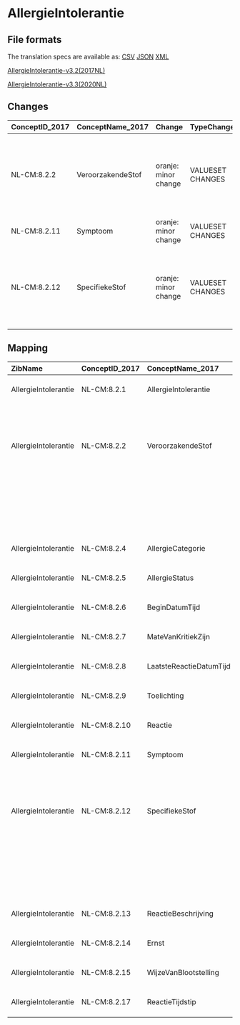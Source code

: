 # AllergieIntolerantie
## File formats

The translation specs are available as: 
[CSV](../csv/AllergieIntolerantie.csv) [JSON](../json/AllergieIntolerantie.json) [XML](../xml/AllergieIntolerantie.xml)



[AllergieIntolerantie-v3.2(2017NL)](https://zibs.nl/wiki/AllergieIntolerantie-v3.2(2017NL))

[AllergieIntolerantie-v3.3(2020NL)](https://zibs.nl/wiki/AllergieIntolerantie-v3.3(2020NL))









## Changes

| ConceptID_2017   | ConceptName_2017   | Change               | TypeChange       | Impact_heen   | TRANSLATIE_spec_heen                  | Impact_terug   | TRANSLATIE_spec_terug                 | Omschrijving                                                                                                                     |
|:-----------------|:-------------------|:---------------------|:-----------------|:--------------|:--------------------------------------|:---------------|:--------------------------------------|:---------------------------------------------------------------------------------------------------------------------------------|
| NL-CM:8.2.2      | VeroorzakendeStof  | oranje: minor change | VALUESET CHANGES | Low           | valuesets 2017 -> valueset 2020 regel | Medium         | valuesets 2017 <- valueset 2020 regel | In de bij het concept  wordt verwezen naar een vervallen referentieset: 42931000146101. Deze is  vervangen door: 98061000146100. |
| NL-CM:8.2.11     | Symptoom           | oranje: minor change | VALUESET CHANGES | Low           | valuesets 2017 -> valueset 2020 regel | Medium         | valuesets 2017 <- valueset 2020 regel | SNOMED CT code bij item in valueset vervangen                                                                                    |
| NL-CM:8.2.12     | SpecifiekeStof     | oranje: minor change | VALUESET CHANGES | Low           | valuesets 2017 -> valueset 2020 regel | Medium         | valuesets 2017 <- valueset 2020 regel | In de bij het concept  wordt verwezen naar een vervallen referentieset: 42931000146101. Deze is  vervangen door: 98061000146100. |

## Mapping

| ZibName              | ConceptID_2017   | ConceptName_2017        | Codelists_2017                             | Change                  | ConceptID_2020   | ConceptName_2020        | Codelists_2020                                                                                                                                                                      | Bits     | Omschrijving                                                                                                                     | TypeChange       | Impact_heen   | TRANSLATIE_spec_heen                  | Impact_terug   | TRANSLATIE_spec_terug                 |
|:---------------------|:-----------------|:------------------------|:-------------------------------------------|:------------------------|:-----------------|:------------------------|:------------------------------------------------------------------------------------------------------------------------------------------------------------------------------------|:---------|:---------------------------------------------------------------------------------------------------------------------------------|:-----------------|:--------------|:--------------------------------------|:---------------|:--------------------------------------|
| AllergieIntolerantie | NL-CM:8.2.1      | AllergieIntolerantie    |                                            | groen: geen wijzigingen | NL-CM:8.2.1      | AllergieIntolerantie    |                                                                                                                                                                                     |          |                                                                                                                                  |                  |               |                                       |                |                                       |
| AllergieIntolerantie | NL-CM:8.2.2      | VeroorzakendeStof       | VeroorzakendeStofAllergeneStoffenCodelijst | oranje: minor change    | NL-CM:8.2.2      | VeroorzakendeStof       | VeroorzakendeStofAllergeneStoffenCodelijst ; VeroorzakendeStofHPKCodelijst ; VeroorzakendeStofSNKCodelijst ; VeroorzakendeStofSSKCodelijst ; VeroorzakendeStofThesaurus122Codelijst | ZIB-1369 | In de bij het concept  wordt verwezen naar een vervallen referentieset: 42931000146101. Deze is  vervangen door: 98061000146100. | VALUESET CHANGES | Low           | valuesets 2017 -> valueset 2020 regel | Medium         | valuesets 2017 <- valueset 2020 regel |
|                      |                  |                         | VeroorzakendeStofHPKCodelijst              |                         |                  |                         |                                                                                                                                                                                     |          |                                                                                                                                  |                  |               |                                       |                |                                       |
|                      |                  |                         | VeroorzakendeStofSNKCodelijst              |                         |                  |                         |                                                                                                                                                                                     |          |                                                                                                                                  |                  |               |                                       |                |                                       |
|                      |                  |                         | VeroorzakendeStofSSKCodelijst              |                         |                  |                         |                                                                                                                                                                                     |          |                                                                                                                                  |                  |               |                                       |                |                                       |
|                      |                  |                         | VeroorzakendeStofThesaurus122Codelijst     |                         |                  |                         |                                                                                                                                                                                     |          |                                                                                                                                  |                  |               |                                       |                |                                       |
| AllergieIntolerantie | NL-CM:8.2.4      | AllergieCategorie       | AllergieCategorieCodelijst                 | groen: geen wijzigingen | NL-CM:8.2.4      | AllergieCategorie       | AllergieCategorieCodelijst                                                                                                                                                          |          |                                                                                                                                  |                  |               |                                       |                |                                       |
| AllergieIntolerantie | NL-CM:8.2.5      | AllergieStatus          | AllergieStatusCodelijst                    | groen: geen wijzigingen | NL-CM:8.2.5      | AllergieStatus          | AllergieStatusCodelijst                                                                                                                                                             |          |                                                                                                                                  |                  |               |                                       |                |                                       |
| AllergieIntolerantie | NL-CM:8.2.6      | BeginDatumTijd          |                                            | groen: geen wijzigingen | NL-CM:8.2.6      | BeginDatumTijd          |                                                                                                                                                                                     |          |                                                                                                                                  |                  |               |                                       |                |                                       |
| AllergieIntolerantie | NL-CM:8.2.7      | MateVanKritiekZijn      | MateVanKritiekZijnCodelijst                | groen: geen wijzigingen | NL-CM:8.2.7      | MateVanKritiekZijn      | MateVanKritiekZijnCodelijst                                                                                                                                                         |          |                                                                                                                                  |                  |               |                                       |                |                                       |
| AllergieIntolerantie | NL-CM:8.2.8      | LaatsteReactieDatumTijd |                                            | groen: geen wijzigingen | NL-CM:8.2.8      | LaatsteReactieDatumTijd |                                                                                                                                                                                     |          |                                                                                                                                  |                  |               |                                       |                |                                       |
| AllergieIntolerantie | NL-CM:8.2.9      | Toelichting             |                                            | groen: geen wijzigingen | NL-CM:8.2.9      | Toelichting             |                                                                                                                                                                                     |          |                                                                                                                                  |                  |               |                                       |                |                                       |
| AllergieIntolerantie | NL-CM:8.2.10     | Reactie                 |                                            | groen: geen wijzigingen | NL-CM:8.2.10     | Reactie                 |                                                                                                                                                                                     |          |                                                                                                                                  |                  |               |                                       |                |                                       |
| AllergieIntolerantie | NL-CM:8.2.11     | Symptoom                | SymptoomCodelijst                          | oranje: minor change    | NL-CM:8.2.11     | Symptoom                | SymptoomCodelijst                                                                                                                                                                   | ZIB-732  | SNOMED CT code bij item in valueset vervangen                                                                                    | VALUESET CHANGES | Low           | valuesets 2017 -> valueset 2020 regel | Medium         | valuesets 2017 <- valueset 2020 regel |
| AllergieIntolerantie | NL-CM:8.2.12     | SpecifiekeStof          | SpecifiekeStofAllergeneStoffenCodelijst    | oranje: minor change    | NL-CM:8.2.12     | SpecifiekeStof          | SpecifiekeStofAllergeneStoffenCodelijst ; SpecifiekeStofHPKCodelijst ; SpecifiekeStofSNKCodelijst ; SpecifiekeStofSSKCodelijst ; SpecifiekeStofThesaurus122Codelijst                | ZIB-1856 | In de bij het concept  wordt verwezen naar een vervallen referentieset: 42931000146101. Deze is  vervangen door: 98061000146100. | VALUESET CHANGES | Low           | valuesets 2017 -> valueset 2020 regel | Medium         | valuesets 2017 <- valueset 2020 regel |
|                      |                  |                         | SpecifiekeStofHPKCodelijst                 |                         |                  |                         |                                                                                                                                                                                     |          |                                                                                                                                  |                  |               |                                       |                |                                       |
|                      |                  |                         | SpecifiekeStofSNKCodelijst                 |                         |                  |                         |                                                                                                                                                                                     |          |                                                                                                                                  |                  |               |                                       |                |                                       |
|                      |                  |                         | SpecifiekeStofSSKCodelijst                 |                         |                  |                         |                                                                                                                                                                                     |          |                                                                                                                                  |                  |               |                                       |                |                                       |
|                      |                  |                         | SpecifiekeStofThesaurus122Codelijst        |                         |                  |                         |                                                                                                                                                                                     |          |                                                                                                                                  |                  |               |                                       |                |                                       |
| AllergieIntolerantie | NL-CM:8.2.13     | ReactieBeschrijving     |                                            | groen: geen wijzigingen | NL-CM:8.2.13     | ReactieBeschrijving     |                                                                                                                                                                                     |          |                                                                                                                                  |                  |               |                                       |                |                                       |
| AllergieIntolerantie | NL-CM:8.2.14     | Ernst                   | ErnstCodelijst                             | groen: geen wijzigingen | NL-CM:8.2.14     | Ernst                   | ErnstCodelijst                                                                                                                                                                      |          |                                                                                                                                  |                  |               |                                       |                |                                       |
| AllergieIntolerantie | NL-CM:8.2.15     | WijzeVanBlootstelling   | WijzeVanBlootstellingCodelijst             | groen: geen wijzigingen | NL-CM:8.2.15     | WijzeVanBlootstelling   | WijzeVanBlootstellingCodelijst                                                                                                                                                      |          |                                                                                                                                  |                  |               |                                       |                |                                       |
| AllergieIntolerantie | NL-CM:8.2.17     | ReactieTijdstip         |                                            | groen: geen wijzigingen | NL-CM:8.2.17     | ReactieTijdstip         |                                                                                                                                                                                     |          |                                                                                                                                  |                  |               |                                       |                |                                       |

